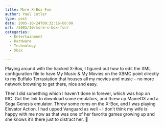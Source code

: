 ```yaml
---
title: More X-Box Fun
author: Paul Cutler
type: post
date: 2005-10-24T00:32:16+00:00
url: /2005/10/more-x-box-fun/
categories:
  - Entertainment
  - Hardware
  - Technology
  - Xbox

---
```

Playing around with the hacked X-Box, I figured out how to edit the XML configuration file to have My Music & My Movies on the XBMC point directly to my Buffalo Terrastation that houses all my movies and music &#8211; no more network browsing to get there, nice and easy.

Then I did something which I haven&#8217;t done in forever, which was hop on IRC. Got the link to download some emulators, and threw up MameOX and a Sega Genesis emulator. Threw some roms on the X-Box, and I was playing Elevator Action. I had upped Vanguard as well &#8211; I don&#8217;t think my wife is happy with me now as that was one of her favorite games growing up and she knows it&#8217;s there just to distract her. 🙂